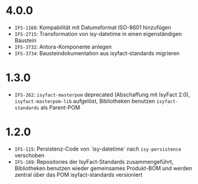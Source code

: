# 4.0.0
- `IFS-1168`: Kompabilität mit Datumsformat ISO-8601 hinzufügen
- `IFS-2715`: Transformation von isy-datetime in einen eigenständigen Baustein
- `IFS-3732`: Antora-Komponente anlegen
- `IFS-3734`: Bausteindokumentation aus isyfact-standards migrieren

# 1.3.0
- `IFS-262`: `isyfact-masterpom` deprecated (Abschaffung mit IsyFact 2.0), `isyfact-masterpom-lib` aufgelöst, Bibliotheken benutzen `isyfact-standards` als Parent-POM

# 1.2.0
- `IFS-115`: Persistenz-Code von ´isy-datetime´ nach `isy-persistence` verschoben
- `IFS-189`: Repositories der IsyFact-Standards zusammengeführt, Bibliotheken benutzen wieder gemeinsames Produkt-BOM und werden zentral über das POM isyfact-standards versioniert
